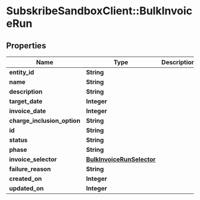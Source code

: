 # SubskribeSandboxClient::BulkInvoiceRun

## Properties
Name | Type | Description | Notes
------------ | ------------- | ------------- | -------------
**entity_id** | **String** |  | [optional] 
**name** | **String** |  | [optional] 
**description** | **String** |  | [optional] 
**target_date** | **Integer** |  | [optional] 
**invoice_date** | **Integer** |  | [optional] 
**charge_inclusion_option** | **String** |  | [optional] 
**id** | **String** |  | [optional] 
**status** | **String** |  | [optional] 
**phase** | **String** |  | [optional] 
**invoice_selector** | [**BulkInvoiceRunSelector**](BulkInvoiceRunSelector.md) |  | [optional] 
**failure_reason** | **String** |  | [optional] 
**created_on** | **Integer** |  | [optional] 
**updated_on** | **Integer** |  | [optional] 


